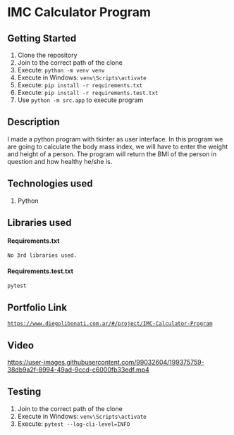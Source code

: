 # IMC Calculator Program

## Getting Started

1. Clone the repository
2. Join to the correct path of the clone
3. Execute: `python -m venv venv`
4. Execute in Windows: `venv\Scripts\activate`
5. Execute: `pip install -r requirements.txt`
6. Execute: `pip install -r requirements.test.txt`
7. Use `python -m src.app` to execute program

## Description

I made a python program with tkinter as user interface. In this program we are going to calculate the body mass index, we will have to enter the weight and height of a person. The program will return the BMI of the person in question and how healthy he/she is.

## Technologies used

1. Python

## Libraries used

#### Requirements.txt

```
No 3rd libraries used.
```

#### Requirements.test.txt

```
pytest
```

## Portfolio Link

[`https://www.diegolibonati.com.ar/#/project/IMC-Calculator-Program`](https://www.diegolibonati.com.ar/#/project/IMC-Calculator-Program)

## Video

https://user-images.githubusercontent.com/99032604/199375759-38db9a2f-8994-49ad-9ccd-c6000fb33edf.mp4

## Testing

1. Join to the correct path of the clone
2. Execute in Windows: `venv\Scripts\activate`
3. Execute: `pytest --log-cli-level=INFO`